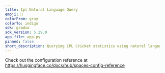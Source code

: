 ```yaml
---
title: Ipl Natural Language Query
emoji: 👀
colorFrom: gray
colorTo: indigo
sdk: gradio
sdk_version: 5.29.0
app_file: app.py
pinned: false
short_description: Querying IPL Cricket statistics using natural language
---
```


Check out the configuration reference at https://huggingface.co/docs/hub/spaces-config-reference
